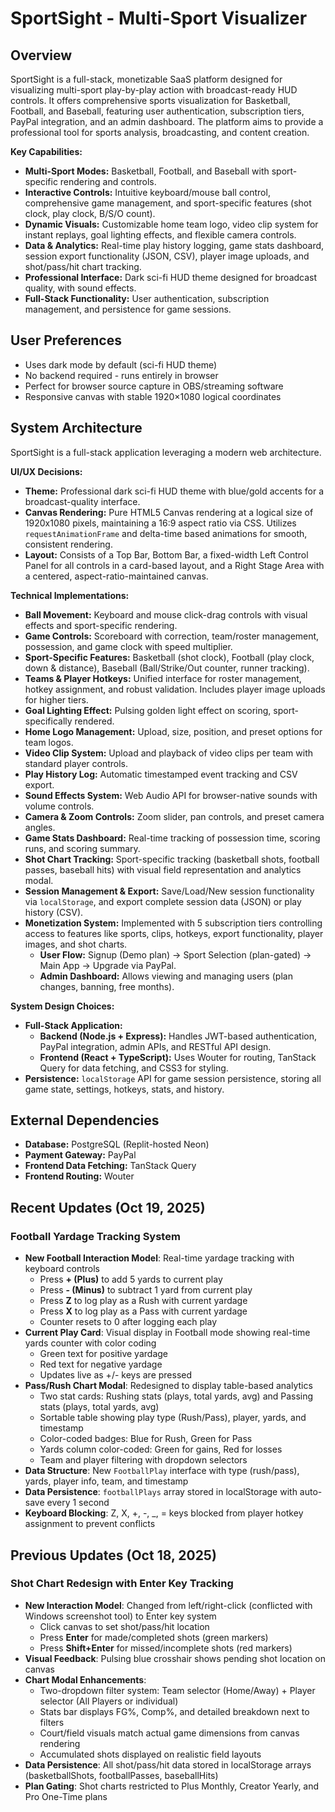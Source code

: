 # SportSight - Multi-Sport Visualizer

## Overview

SportSight is a full-stack, monetizable SaaS platform designed for visualizing multi-sport play-by-play action with broadcast-ready HUD controls. It offers comprehensive sports visualization for Basketball, Football, and Baseball, featuring user authentication, subscription tiers, PayPal integration, and an admin dashboard. The platform aims to provide a professional tool for sports analysis, broadcasting, and content creation.

**Key Capabilities:**

*   **Multi-Sport Modes:** Basketball, Football, and Baseball with sport-specific rendering and controls.
*   **Interactive Controls:** Intuitive keyboard/mouse ball control, comprehensive game management, and sport-specific features (shot clock, play clock, B/S/O count).
*   **Dynamic Visuals:** Customizable home team logo, video clip system for instant replays, goal lighting effects, and flexible camera controls.
*   **Data & Analytics:** Real-time play history logging, game stats dashboard, session export functionality (JSON, CSV), player image uploads, and shot/pass/hit chart tracking.
*   **Professional Interface:** Dark sci-fi HUD theme designed for broadcast quality, with sound effects.
*   **Full-Stack Functionality:** User authentication, subscription management, and persistence for game sessions.

## User Preferences

- Uses dark mode by default (sci-fi HUD theme)
- No backend required - runs entirely in browser
- Perfect for browser source capture in OBS/streaming software
- Responsive canvas with stable 1920×1080 logical coordinates

## System Architecture

SportSight is a full-stack application leveraging a modern web architecture.

**UI/UX Decisions:**

*   **Theme:** Professional dark sci-fi HUD theme with blue/gold accents for a broadcast-quality interface.
*   **Canvas Rendering:** Pure HTML5 Canvas rendering at a logical size of 1920x1080 pixels, maintaining a 16:9 aspect ratio via CSS. Utilizes `requestAnimationFrame` and delta-time based animations for smooth, consistent rendering.
*   **Layout:** Consists of a Top Bar, Bottom Bar, a fixed-width Left Control Panel for all controls in a card-based layout, and a Right Stage Area with a centered, aspect-ratio-maintained canvas.

**Technical Implementations:**

*   **Ball Movement:** Keyboard and mouse click-drag controls with visual effects and sport-specific rendering.
*   **Game Controls:** Scoreboard with correction, team/roster management, possession, and game clock with speed multiplier.
*   **Sport-Specific Features:** Basketball (shot clock), Football (play clock, down & distance), Baseball (Ball/Strike/Out counter, runner tracking).
*   **Teams & Player Hotkeys:** Unified interface for roster management, hotkey assignment, and robust validation. Includes player image uploads for higher tiers.
*   **Goal Lighting Effect:** Pulsing golden light effect on scoring, sport-specifically rendered.
*   **Home Logo Management:** Upload, size, position, and preset options for team logos.
*   **Video Clip System:** Upload and playback of video clips per team with standard player controls.
*   **Play History Log:** Automatic timestamped event tracking and CSV export.
*   **Sound Effects System:** Web Audio API for browser-native sounds with volume controls.
*   **Camera & Zoom Controls:** Zoom slider, pan controls, and preset camera angles.
*   **Game Stats Dashboard:** Real-time tracking of possession time, scoring runs, and scoring summary.
*   **Shot Chart Tracking:** Sport-specific tracking (basketball shots, football passes, baseball hits) with visual field representation and analytics modal.
*   **Session Management & Export:** Save/Load/New session functionality via `localStorage`, and export complete session data (JSON) or play history (CSV).
*   **Monetization System:** Implemented with 5 subscription tiers controlling access to features like sports, clips, hotkeys, export functionality, player images, and shot charts.
    *   **User Flow:** Signup (Demo plan) → Sport Selection (plan-gated) → Main App → Upgrade via PayPal.
    *   **Admin Dashboard:** Allows viewing and managing users (plan changes, banning, free months).

**System Design Choices:**

*   **Full-Stack Application:**
    *   **Backend (Node.js + Express):** Handles JWT-based authentication, PayPal integration, admin APIs, and RESTful API design.
    *   **Frontend (React + TypeScript):** Uses Wouter for routing, TanStack Query for data fetching, and CSS3 for styling.
*   **Persistence:** `localStorage` API for game session persistence, storing all game state, settings, hotkeys, stats, and history.

## External Dependencies

*   **Database:** PostgreSQL (Replit-hosted Neon)
*   **Payment Gateway:** PayPal
*   **Frontend Data Fetching:** TanStack Query
*   **Frontend Routing:** Wouter

## Recent Updates (Oct 19, 2025)

### Football Yardage Tracking System
- **New Football Interaction Model**: Real-time yardage tracking with keyboard controls
  - Press **+ (Plus)** to add 5 yards to current play
  - Press **- (Minus)** to subtract 1 yard from current play
  - Press **Z** to log play as a Rush with current yardage
  - Press **X** to log play as a Pass with current yardage
  - Counter resets to 0 after logging each play
- **Current Play Card**: Visual display in Football mode showing real-time yards counter with color coding
  - Green text for positive yardage
  - Red text for negative yardage
  - Updates live as +/- keys are pressed
- **Pass/Rush Chart Modal**: Redesigned to display table-based analytics
  - Two stat cards: Rushing stats (plays, total yards, avg) and Passing stats (plays, total yards, avg)
  - Sortable table showing play type (Rush/Pass), player, yards, and timestamp
  - Color-coded badges: Blue for Rush, Green for Pass
  - Yards column color-coded: Green for gains, Red for losses
  - Team and player filtering with dropdown selectors
- **Data Structure**: New `FootballPlay` interface with type (rush/pass), yards, player info, team, and timestamp
- **Data Persistence**: `footballPlays` array stored in localStorage with auto-save every 1 second
- **Keyboard Blocking**: Z, X, +, -, _, = keys blocked from player hotkey assignment to prevent conflicts

## Previous Updates (Oct 18, 2025)

### Shot Chart Redesign with Enter Key Tracking
- **New Interaction Model**: Changed from left/right-click (conflicted with Windows screenshot tool) to Enter key system
  - Click canvas to set shot/pass/hit location
  - Press **Enter** for made/completed shots (green markers)
  - Press **Shift+Enter** for missed/incomplete shots (red markers)
- **Visual Feedback**: Pulsing blue crosshair shows pending shot location on canvas
- **Chart Modal Enhancements**:
  - Two-dropdown filter system: Team selector (Home/Away) + Player selector (All Players or individual)
  - Stats bar displays FG%, Comp%, and detailed breakdown next to filters
  - Court/field visuals match actual game dimensions from canvas rendering
  - Accumulated shots displayed on realistic field layouts
- **Data Persistence**: All shot/pass/hit data stored in localStorage arrays (basketballShots, footballPasses, baseballHits)
- **Plan Gating**: Shot charts restricted to Plus Monthly, Creator Yearly, and Pro One-Time plans